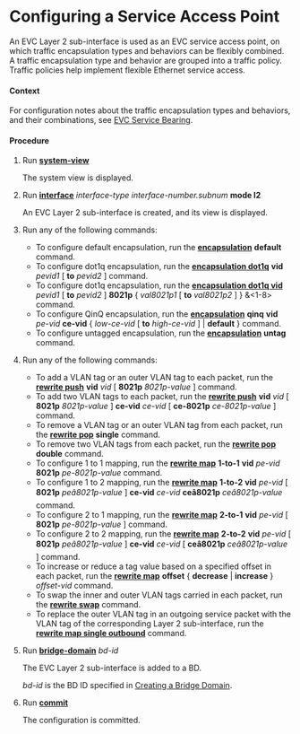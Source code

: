 Configuring a Service Access Point
==================================

An EVC Layer 2 sub-interface is used as an EVC service access point, on which traffic encapsulation types and behaviors can be flexibly combined. A traffic encapsulation type and behavior are grouped into a traffic policy. Traffic policies help implement flexible Ethernet service access.

#### Context

For configuration notes about the traffic encapsulation types and behaviors, and their combinations, see [EVC Service Bearing](feature_0003992353.html).


#### Procedure

1. Run [**system-view**](cmdqueryname=system-view)
   
   
   
   The system view is displayed.
2. Run [**interface**](cmdqueryname=interface) *interface-type interface-number.subnum* **mode l2**
   
   
   
   An EVC Layer 2 sub-interface is created, and its view is displayed.
3. Run any of the following commands:
   
   
   * To configure default encapsulation, run the [**encapsulation**](cmdqueryname=encapsulation) **default** command.
   * To configure dot1q encapsulation, run the [**encapsulation dot1q**](cmdqueryname=encapsulation+dot1q) **vid** *pevid1* [ **to** *pevid2* ] command.
   * To configure dot1q encapsulation, run the [**encapsulation dot1q vid**](cmdqueryname=encapsulation+dot1q+vid) *pevid1* [ **to** *pevid2* ] **8021p** { *val8021p1* [ **to** *val8021p2* ] } &<1-8> command.
   * To configure QinQ encapsulation, run the [**encapsulation**](cmdqueryname=encapsulation) **qinq** **vid** *pe-vid* **ce-vid** { *low-ce-vid* [ **to** *high-ce-vid* ] | **default** } command.
   * To configure untagged encapsulation, run the [**encapsulation**](cmdqueryname=encapsulation) **untag** command.
4. Run any of the following commands:
   
   
   * To add a VLAN tag or an outer VLAN tag to each packet, run the [**rewrite push**](cmdqueryname=rewrite+push) **vid** *vid* [ **8021p** *8021p-value* ] command.
   * To add two VLAN tags to each packet, run the [**rewrite push**](cmdqueryname=rewrite+push) **vid** *vid* [ **8021p** *8021p-value* ] **ce-vid** *ce-vid* [ **ce-8021p** *ce-8021p-value* ] command.
   * To remove a VLAN tag or an outer VLAN tag from each packet, run the [**rewrite pop**](cmdqueryname=rewrite+pop) **single** command.
   * To remove two VLAN tags from each packet, run the [**rewrite pop**](cmdqueryname=rewrite+pop) **double** command.
   * To configure 1 to 1 mapping, run the [**rewrite map**](cmdqueryname=rewrite+map) **1-to-1** **vid** *pe-vid* **8021p** *pe-8021p-value* command.
   * To configure 1 to 2 mapping, run the [**rewrite map**](cmdqueryname=rewrite+map) **1-to-2** **vid** *pe-vid* [ **8021p** *peâ8021p-value* ] **ce-vid** *ce-vid* **ceâ8021p** *ceâ8021p-value* command.
   * To configure 2 to 1 mapping, run the [**rewrite map**](cmdqueryname=rewrite+map) **2-to-1** **vid** *pe-vid* [ **8021p** *pe-8021p-value* ] command.
   * To configure 2 to 2 mapping, run the [**rewrite map**](cmdqueryname=rewrite+map) **2-to-2** **vid** *pe-vid* [ **8021p** *peâ8021p-value* ] **ce-vid** *ce-vid* [ **ceâ8021p** *ceâ8021p-value* ] command.
   * To increase or reduce a tag value based on a specified offset in each packet, run the [**rewrite map**](cmdqueryname=rewrite+map) **offset** { **decrease** | **increase** } *offset-vid* command.
   * To swap the inner and outer VLAN tags carried in each packet, run the [**rewrite swap**](cmdqueryname=rewrite+swap) command.
   * To replace the outer VLAN tag in an outgoing service packet with the VLAN tag of the corresponding Layer 2 sub-interface, run the **[**rewrite map single outbound**](cmdqueryname=rewrite+map+single+outbound)** command.
5. Run [**bridge-domain**](cmdqueryname=bridge-domain) *bd-id*
   
   
   
   The EVC Layer 2 sub-interface is added to a BD.
   
   
   
   *bd-id* is the BD ID specified in [Creating a Bridge Domain](dc_vrp_evc_cfg_0004.html).
6. Run [**commit**](cmdqueryname=commit)
   
   
   
   The configuration is committed.